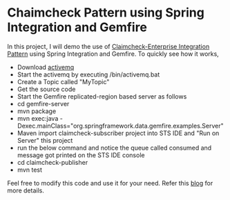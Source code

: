 Chaimcheck Pattern using Spring Integration and Gemfire
=======================================================

In this project, I will demo the use of [Claimcheck-Enterprise Integration Pattern](http://eaipatterns.com/StoreInLibrary.html) using Spring Integration and Gemfire. To quickly see how it works,

* Download [activemq](http://activemq.apache.org/activemq-560-release.html)
* Start the activemq by executing <Activemq home>/bin/activemq.bat
* Create a Topic called "MyTopic"
* Get the source code
* Start the Gemfire replicated-region based server as follows
* cd gemfire-server
* mvn package
* mvn exec:java -Dexec.mainClass="org.springframework.data.gemfire.examples.Server"
* Maven import claimcheck-subscriber project into STS IDE and "Run on Server" this project
* run the below command and notice the queue called consumed and message got printed on the STS IDE console
* cd claimcheck-publisher
* mvn test

Feel free to modify this code and use it for your need. Refer this [blog](http://krishnasblog.com/) for more details.
